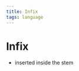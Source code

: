 ```yaml
---
title: Infix
tags: language
---
```


# Infix
- inserted inside the stem




























